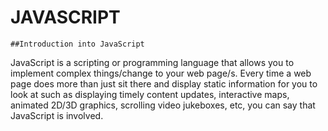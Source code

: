 # JAVASCRIPT

```
##Introduction into JavaScript
```

JavaScript is a scripting or programming language that allows you to implement complex things/change to your web page/s. Every time a web page does more than just sit there and display static information for you to look at such as displaying timely content updates, interactive maps, animated 2D/3D graphics, scrolling video jukeboxes, etc, you can say that JavaScript is involved.